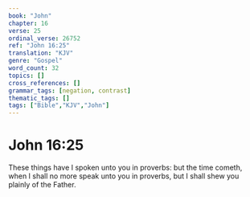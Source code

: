 ```yaml
---
book: "John"
chapter: 16
verse: 25
ordinal_verse: 26752
ref: "John 16:25"
translation: "KJV"
genre: "Gospel"
word_count: 32
topics: []
cross_references: []
grammar_tags: [negation, contrast]
thematic_tags: []
tags: ["Bible","KJV","John"]
---
```


# John 16:25

These things have I spoken unto you in proverbs: but the time cometh, when I shall no more speak unto you in proverbs, but I shall shew you plainly of the Father.
